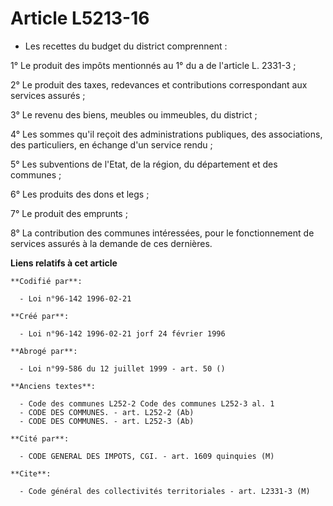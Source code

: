 # Article L5213-16

- Les recettes du budget du district comprennent :

1° Le produit des impôts mentionnés au 1° du a de l'article L. 2331-3 ;

2° Le produit des taxes, redevances et contributions correspondant aux services assurés ;

3° Le revenu des biens, meubles ou immeubles, du district ;

4° Les sommes qu'il reçoit des administrations publiques, des associations, des particuliers, en échange d'un service rendu ;

5° Les subventions de l'Etat, de la région, du département et des communes ;

6° Les produits des dons et legs ;

7° Le produit des emprunts ;

8° La contribution des communes intéressées, pour le fonctionnement de services assurés à la demande de ces dernières.

**Liens relatifs à cet article**

	**Codifié par**:

	  - Loi n°96-142 1996-02-21

	**Créé par**:

	  - Loi n°96-142 1996-02-21 jorf 24 février 1996

	**Abrogé par**:

	  - Loi n°99-586 du 12 juillet 1999 - art. 50 ()

	**Anciens textes**:

	  - Code des communes L252-2 Code des communes L252-3 al. 1
	  - CODE DES COMMUNES. - art. L252-2 (Ab)
	  - CODE DES COMMUNES. - art. L252-3 (Ab)

	**Cité par**:

	  - CODE GENERAL DES IMPOTS, CGI. - art. 1609 quinquies (M)

	**Cite**:

	  - Code général des collectivités territoriales - art. L2331-3 (M)
